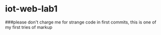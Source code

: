 # iot-web-lab1
###please don't charge me for strange code in first commits, this is one of my first tries of markup


